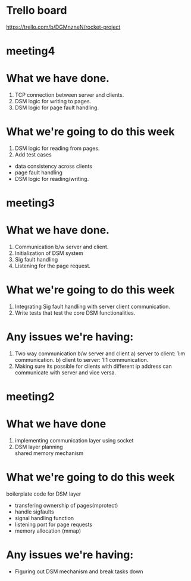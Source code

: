 # Trello board
https://trello.com/b/DGMnzneN/rocket-project

# meeting4
# What we have done.
1. TCP connection between server and clients.
2. DSM logic for writing to pages.
3. DSM logic for page fault handling.

# What we're going to do this week 
1. DSM logic for reading from pages.
2. Add test cases
 * data consistency across clients
 * page fault handling
 * DSM logic for reading/writing.

# meeting3
# What we have done.
 1. Communication b/w server and client.
 2. Initialization of DSM system
 3. Sig fault handling
 4. Listening for the page request.

# What we're going to do this week 
 1. Integrating Sig fault handling with server client communication.
 2. Write tests that test the core DSM functionalities.
 
# Any issues we're having:
 1. Two way communication b/w server and client
     a) server to client: 1:m communication.
     b) client to server: 1:1 communication.
 2. Making sure its possible for clients with different ip address can communicate with server and vice versa.
 

# meeting2
# What we have done
1. implementing communication layer using socket
2. DSM layer planning   
   shared memory mechanism
# What we're going to do this week
   boilerplate code for DSM layer 
   * transfering ownership of pages(mprotect) 
   * handle sigfaults 
   * signal handling function
   * listening port for page requests
   * memory allocation (mmap)
# Any issues we're having:
   * Figuring out DSM mechanism and break tasks down
   
   

   
